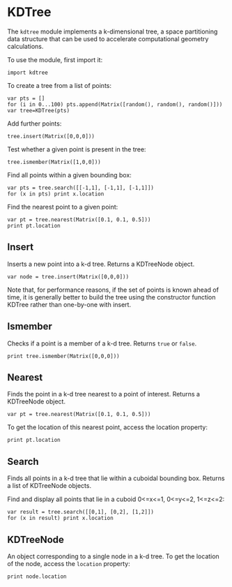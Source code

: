 [comment]: # (KDTree module help)
[version]: # (0.5)

# KDTree
[tagkdtree]: # (kdtree)

The `kdtree` module implements a k-dimensional tree, a space partitioning data structure that can be used to accelerate computational geometry calculations.

To use the module, first import it:

    import kdtree

To create a tree from a list of points:

    var pts = []
    for (i in 0...100) pts.append(Matrix([random(), random(), random()]))
    var tree=KDTree(pts)

Add further points:

    tree.insert(Matrix([0,0,0]))

Test whether a given point is present in the tree:

    tree.ismember(Matrix([1,0,0]))

Find all points within a given bounding box:

    var pts = tree.search([[-1,1], [-1,1], [-1,1]])
    for (x in pts) print x.location

Find the nearest point to a given point:

    var pt = tree.nearest(Matrix([0.1, 0.1, 0.5]))
    print pt.location

[showsubtopics]: # (subtopics)

## Insert
[taginsert]: # (insert)

Inserts a new point into a k-d tree. Returns a KDTreeNode object.

    var node = tree.insert(Matrix([0,0,0]))

Note that, for performance reasons, if the set of points is known ahead of time, it is generally better to build the tree using the constructor function KDTree rather than one-by-one with insert.

## Ismember
[tagismember]: # (ismember)

Checks if a point is a member of a k-d tree. Returns `true` or `false`.

    print tree.ismember(Matrix([0,0,0]))

## Nearest
[tagnearest]: # (nearest)

Finds the point in a k-d tree nearest to a point of interest. Returns a KDTreeNode object.

    var pt = tree.nearest(Matrix([0.1, 0.1, 0.5]))

To get the location of this nearest point, access the location property:

    print pt.location

## Search
[tagsearch]: # (search)

Finds all points in a k-d tree that lie within a cuboidal bounding box. Returns a list of KDTreeNode objects.

Find and display all points that lie in a cuboid 0<=x<=1, 0<=y<=2, 1<=z<=2:

    var result = tree.search([[0,1], [0,2], [1,2]])
    for (x in result) print x.location

## KDTreeNode
[tagkdtreenode]: # (kdtreenode)

An object corresponding to a single node in a k-d tree. To get the location of the node, access the `location` property:

    print node.location
